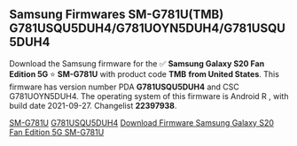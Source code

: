 <h2>Samsung Firmwares SM-G781U(TMB) G781USQU5DUH4/G781UOYN5DUH4/G781USQU5DUH4</h2>
Download the Samsung firmware for the ✅ <strong>Samsung Galaxy S20 Fan Edition 5G </strong> ⭐ <strong>SM-G781U</strong> with product code <strong>TMB</strong> <strong> from United States</strong>. This firmware has version number PDA <strong>G781USQU5DUH4</strong> and CSC G781UOYN5DUH4. The operating system of this firmware is Android R , with build date 2021-09-27. Changelist <strong>22397938</strong>.


[SM-G781U](https://samfirm.shop/samsung/model/SM-G781U)
[G781USQU5DUH4](https://samfirm.shop/samsung/pda/G781USQU5DUH4)
[Download Firmware Samsung Galaxy S20 Fan Edition 5G SM-G781U](https://samfirm.shop/samsung/firmware/459861)

